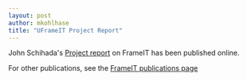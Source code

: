 ```yaml
---
layout: post
author: mkohlhase
title: "UFrameIT Project Report"
---
```

John Schihada's 
[Project report](https://gl.kwarc.info/supervision/projectarchive/-/blob/master/2020/Schihada_John.pdf)
on FrameIT has been published online.

For other publications, see the [FrameIT publications page](https://kwarc.github.io/bibs/frameit/)

